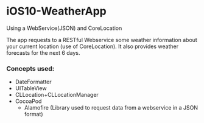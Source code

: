 # iOS10-WeatherApp
Using a WebService(JSON) and CoreLocation

The app requests to a RESTful Webservice some weather information about your current location (use of CoreLocation).
It also provides weather forecasts for the next 6 days.

### Concepts used:
* DateFormatter
* UITableView
* CLLocation+CLLocationManager
* CocoaPod
  * Alamofire (Library used to request data from a webservice in a JSON format)
